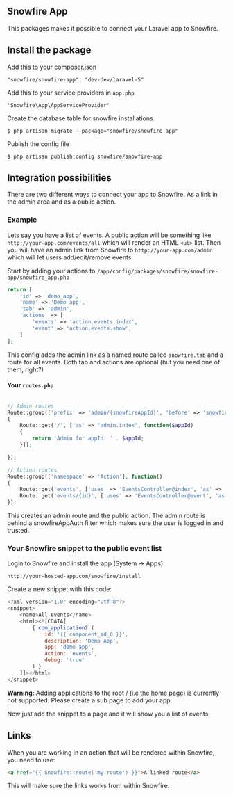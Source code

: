 ## Snowfire App

This packages makes it possible to connect your Laravel app to Snowfire.

## Install the package

Add this to your composer.json

	"snowfire/snowfire-app": "dev-dev/laravel-5"

Add this to your service providers in `app.php`

    'Snowfire\App\AppServiceProvider'

Create the database table for snowfire installations

    $ php artisan migrate --package="snowfire/snowfire-app"

Publish the config file

    $ php artisan publish:config snowfire/snowfire-app

## Integration possibilities

There are two different ways to connect your app to Snowfire. As a link in the admin area and as a public action.

### Example

Lets say you have a list of events. A public action will be something like `http://your-app.com/events/all` which will render an HTML `<ul>` list. Then you will have an admin link from Snowfire to `http://your-app.com/admin` which will let users add/edit/remove events.

Start by adding your actions to `/app/config/packages/snowfire/snowfire-app/snowfire_app.php`

```php
return [
	'id' => 'demo_app',
	'name' => 'Demo app',
	'tab' => 'admin',
	'actions' => [
		'events' => 'action.events.index',
		'event' => 'action.events.show',
	]
];
```

This config adds the admin link as a named route called `snowfire.tab` and a route for all events. Both tab and actions are optional (but you need one of them, right?)

#### Your `routes.php`

```php

// Admin routes
Route::group(['prefix' => 'admin/{snowfireAppId}', 'before' => 'snowfireAppAuth', 'namespace' => 'Admin'], function()
{
	Route::get('/', ['as' => 'admin.index', function($appId)
    {
        return 'Admin for appId: ' . $appId;
    }]);

});

// Action routes
Route::group(['namespace' => 'Action'], function()
{
	Route::get('events', ['uses' => 'EventsController@index', 'as' => 'action.events.index']);
	Route::get('events/{id}', ['uses' => 'EventsController@event', 'as' => 'action.events.show']);
});
```

This creates an admin route and the public action. The admin route is behind a snowfireAppAuth filter which makes sure the user is logged in and trusted.

### Your Snowfire snippet to the public event list

Login to Snowfire and install the app (System -> Apps)

	http://your-hosted-app.com/snowfire/install

Create a new snippet with this code:

```javascript
<?xml version="1.0" encoding="utf-8"?>
<snippet>
    <name>All events</name>
    <html><![CDATA[
		{ com_application2 (
            id: '{{ component_id_0 }}',
            description: 'Demo App',
            app: 'demo_app',
            action: 'events',
            debug: 'true'
        ) }
	]]></html>
</snippet>
```

**Warning:** Adding applications to the root / (i.e the home page) is currently not supported. Please create a sub page to add your app.

Now just add the snippet to a page and it will show you a list of events.

## Links

When you are working in an action that will be rendered within Snowfire, you need to use:

```html
<a href="{{ Snowfire::route('my.route') }}">A linked route</a>
```

This will make sure the links works from within Snowfire. 
